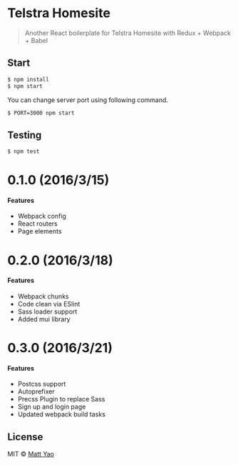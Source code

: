 # Telstra Homesite

> Another React boilerplate for Telstra Homesite with Redux + Webpack + Babel

## Start

```sh
$ npm install
$ npm start
```

You can change server port using following command.

```sh
$ PORT=3000 npm start
```

## Testing

```sh
$ npm test
```

# 0.1.0 (2016/3/15)

#### Features
- Webpack config
- React routers
- Page elements

# 0.2.0 (2016/3/18)

#### Features
- Webpack chunks
- Code clean via ESlint
- Sass loader support
- Added mui library

# 0.3.0 (2016/3/21)

#### Features
- Postcss support
- Autoprefixer
- Precss Plugin to replace Sass
- Sign up and login page
- Updated webpack build tasks

## License

MIT © [Matt Yao](http://localhost)
